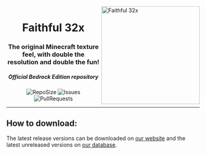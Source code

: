<img src="https://raw.githubusercontent.com/Faithful-Resource-Pack/Branding/refs/heads/main/logos/transparent/512/f32_logo.png" alt="Faithful 32x" align="right" height="256px">
<div align="center">
  <h1>Faithful 32x</h1>
  <h3>The original Minecraft texture feel, with double the resolution and double the fun!</h3>
  <h5><i>Official Bedrock Edition repository</i></h5>

![RepoSize](https://img.shields.io/github/repo-size/Faithful-Resource-Pack/Faithful-32x-Bedrock)
![Issues](https://img.shields.io/github/issues/Faithful-Resource-Pack/Faithful-32x-Bedrock)
![PullRequests](https://img.shields.io/github/issues-pr/Faithful-Resource-Pack/Faithful-32x-Bedrock)
</div>

---

## How to download:
The latest release versions can be downloaded on [our website](https://faithfulpack.net/faithful32x/latest) and the latest unreleased versions on [our database](https://database.faithfulpack.net/packs/32x-Bedrock/Experimental/).
